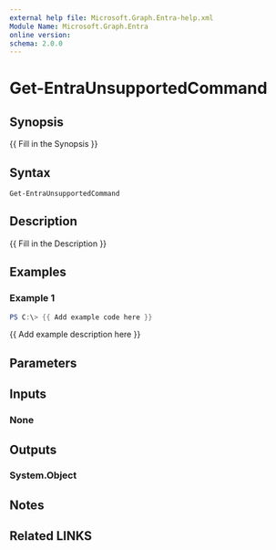 ```yaml
---
external help file: Microsoft.Graph.Entra-help.xml
Module Name: Microsoft.Graph.Entra
online version:
schema: 2.0.0
---
```


# Get-EntraUnsupportedCommand

## Synopsis
{{ Fill in the Synopsis }}

## Syntax

```
Get-EntraUnsupportedCommand
```

## Description
{{ Fill in the Description }}

## Examples

### Example 1
```powershell
PS C:\> {{ Add example code here }}
```

{{ Add example description here }}

## Parameters

## Inputs

### None

## Outputs

### System.Object
## Notes

## Related LINKS
